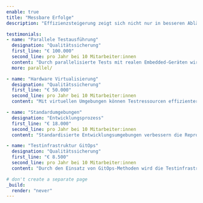 ```yaml
---
enable: true
title: "Messbare Erfolge"
description: "Effizienzsteigerung zeigt sich nicht nur in besseren Abläufen, sondern auch in messbaren Ergebnissen. Hier sehen Sie, wie meine Kunden finanziell davon profitieren."

testimonials:
- name: "Parallele Testausführung"
  designation: "Qualitätssicherung"
  first_line: "€ 100.000"
  second_line: pro Jahr bei 10 Mitarbeiter:innen
  content: "Durch parallelisierte Tests mit realen Embedded-Geräten wird die Testdauer erheblich verkürzt, und Entwickler:innen erhalten schneller präzises Feedback – eine wesentliche Grundlage für effizientere Abläufe."
  more: parallel/

- name: "Hardware Virtualisierung"
  designation: "Qualitätssicherung"
  first_line: "€ 50.000"
  second_line: pro Jahr bei 10 Mitarbeiter:innen
  content: "Mit virtuellen Umgebungen können Testressourcen effizienter genutzt werden, wodurch Hardwarekosten reduziert und Entwicklungsprozesse flexibler gestaltet werden."

- name: "Standardumgebungen"
  designation: "Entwicklungsprozess"
  first_line: "€ 18.000"
  second_line: pro Jahr bei 10 Mitarbeiter:innen
  content: "Standardisierte Entwicklungsumgebungen verbessern die Reproduzierbarkeit und senken den Aufwand für das Setup, was sowohl die Qualität als auch die Effizienz in der Entwicklung steigert."

- name: "Testinfrastruktur GitOps"
  designation: "Qualitätssicherung"
  first_line: "€ 8.500"
  second_line: pro Jahr bei 10 Mitarbeiter:innen
  content: "Durch den Einsatz von GitOps-Methoden wird die Testinfrastruktur zentral verwaltet und automatisiert ausgerollt, was zu mehr Konsistenz und weniger manuellem Aufwand führt."

# don't create a separate page
_build:
  render: "never"
---
```

